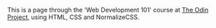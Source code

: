 This is a page through the 'Web Development 101' course at [The Odin Project](https://github.com/Saranoya/odin/tree/master/html_css/google/homepage), using HTML, CSS and NormalizeCSS.